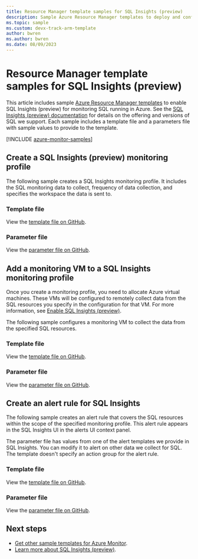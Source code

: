 ```yaml
---
title: Resource Manager template samples for SQL Insights (preview)
description: Sample Azure Resource Manager templates to deploy and configure SQL Insights (preview).
ms.topic: sample
ms.custom: devx-track-arm-template
author: bwren
ms.author: bwren
ms.date: 08/09/2023
---
```


# Resource Manager template samples for SQL Insights (preview)

This article includes sample [Azure Resource Manager templates](/azure/azure-resource-manager/templates/syntax) to enable SQL Insights (preview) for monitoring SQL running in Azure. See the [SQL Insights (preview) documentation](/azure/azure-sql/database/sql-insights-overview) for details on the offering and versions of SQL we support. Each sample includes a template file and a parameters file with sample values to provide to the template.

[!INCLUDE [azure-monitor-samples](../fundamentals/includes/azure-monitor-resource-manager-samples.md)]

## Create a SQL Insights (preview) monitoring profile

The following sample creates a SQL Insights monitoring profile. It includes the SQL monitoring data to collect, frequency of data collection, and specifies the workspace the data is sent to.

### Template file

View the [template file on GitHub](https://github.com/microsoft/Application-Insights-Workbooks/blob/master/Workbooks/Workloads/SQL/Create%20new%20profile/CreateNewProfile.armtemplate).

### Parameter file

View the [parameter file on GitHub](https://github.com/microsoft/Application-Insights-Workbooks/blob/master/Workbooks/Workloads/SQL/Create%20new%20profile/CreateNewProfile.parameters.json).

## Add a monitoring VM to a SQL Insights monitoring profile

Once you create a monitoring profile, you need to allocate Azure virtual machines. These VMs will be configured to remotely collect data from the SQL resources you specify in the configuration for that VM. For more information, see [Enable SQL Insights (preview)](/azure/azure-sql/database/sql-insights-enable).

The following sample configures a monitoring VM to collect the data from the specified SQL resources.

### Template file

View the [template file on GitHub](https://github.com/microsoft/Application-Insights-Workbooks/blob/master/Workbooks/Workloads/SQL/Add%20monitoring%20virtual%20machine/AddMonitoringVirtualMachine.armtemplate).

### Parameter file

View the [parameter file on GitHub](https://github.com/microsoft/Application-Insights-Workbooks/blob/master/Workbooks/Workloads/SQL/Add%20monitoring%20virtual%20machine/AddMonitoringVirtualMachine.parameters.json).

## Create an alert rule for SQL Insights

The following sample creates an alert rule that covers the SQL resources within the scope of the specified monitoring profile. This alert rule appears in the SQL Insights UI in the alerts UI context panel.

The parameter file has values from one of the alert templates we provide in SQL Insights. You can modify it to alert on other data we collect for SQL. The template doesn't specify an action group for the alert rule.

### Template file

View the [template file on GitHub](https://github.com/microsoft/Application-Insights-Workbooks/blob/master/Workbooks/Workloads/Alerts/log-metric-noag.armtemplate).

### Parameter file

View the [parameter file on GitHub](https://github.com/microsoft/Application-Insights-Workbooks/blob/master/Workbooks/Workloads/Alerts/sql-cpu-utilization-percent.parameters.json).

## Next steps

* [Get other sample templates for Azure Monitor](../resource-manager-samples.md).
* [Learn more about SQL Insights (preview)](/azure/azure-sql/database/sql-insights-overview).
